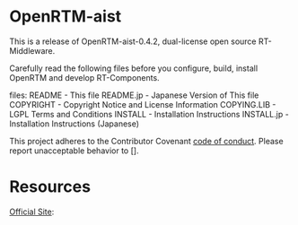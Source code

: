 # OpenRTM-aist
This is a release of OpenRTM-aist-0.4.2, dual-license open source
RT-Middleware.

Carefully read the following files before you configure, build, install
OpenRTM and develop RT-Components.

files:
README      - This file
README.jp   - Japanese Version of This file
COPYRIGHT   - Copyright Notice and License Information
COPYING.LIB - LGPL Terms and Conditions
INSTALL     - Installation Instructions
INSTALL.jp  - Installation Instructions (Japanese)

This project adheres to the Contributor Covenant [code of conduct](CODE_OF_CONDUCT.md).
Please report unacceptable behavior to [].

# Resources
[Official Site](http://openrtm.org):


